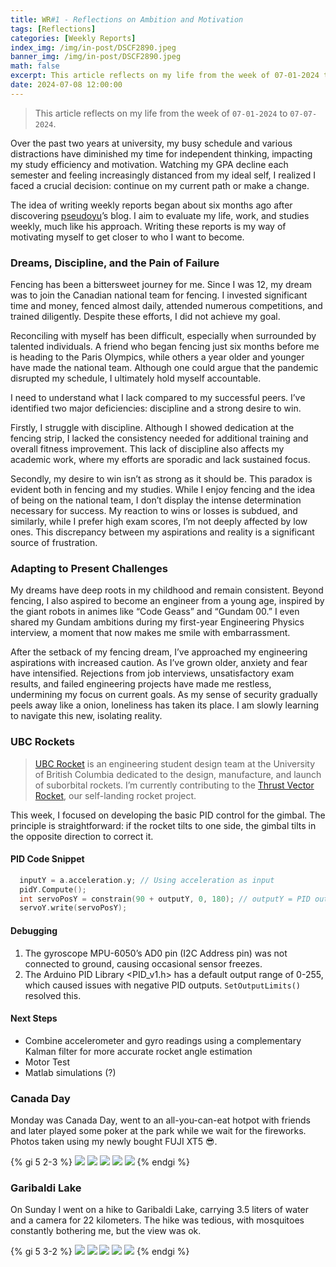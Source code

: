 ```yaml
---
title: WR#1 - Reflections on Ambition and Motivation
tags: [Reflections]
categories: [Weekly Reports]
index_img: /img/in-post/DSCF2890.jpeg
banner_img: /img/in-post/DSCF2890.jpeg
math: false
excerpt: This article reflects on my life from the week of 07-01-2024 to 07-07-2024.
date: 2024-07-08 12:00:00
---
```


>This article reflects on my life from the week of `07-01-2024` to `07-07-2024`.


Over the past two years at university, my busy schedule and various distractions have diminished my time for independent thinking, impacting my study efficiency and motivation. Watching my GPA decline each semester and feeling increasingly distanced from my ideal self, I realized I faced a crucial decision: continue on my current path or make a change.

The idea of writing weekly reports began about six months ago after discovering [pseudoyu](https://www.pseudoyu.com/zh/)’s blog. I aim to evaluate my life, work, and studies weekly, much like his approach. Writing these reports is my way of motivating myself to get closer to who I want to become.

### Dreams, Discipline, and the Pain of Failure
Fencing has been a bittersweet journey for me. Since I was 12, my dream was to join the Canadian national team for fencing. I invested significant time and money, fenced almost daily, attended numerous competitions, and trained diligently. Despite these efforts, I did not achieve my goal.

Reconciling with myself has been difficult, especially when surrounded by talented individuals. A friend who began fencing just six months before me is heading to the Paris Olympics, while others a year older and younger have made the national team. Although one could argue that the pandemic disrupted my schedule, I ultimately hold myself accountable.

I need to understand what I lack compared to my successful peers. I’ve identified two major deficiencies: discipline and a strong desire to win.

Firstly, I struggle with discipline. Although I showed dedication at the fencing strip, I lacked the consistency needed for additional training and overall fitness improvement. This lack of discipline also affects my academic work, where my efforts are sporadic and lack sustained focus.

Secondly, my desire to win isn’t as strong as it should be. This paradox is evident both in fencing and my studies. While I enjoy fencing and the idea of being on the national team, I don’t display the intense determination necessary for success. My reaction to wins or losses is subdued, and similarly, while I prefer high exam scores, I’m not deeply affected by low ones. This discrepancy between my aspirations and reality is a significant source of frustration.

### Adapting to Present Challenges
My dreams have deep roots in my childhood and remain consistent. Beyond fencing, I also aspired to become an engineer from a young age, inspired by the giant robots in animes like “Code Geass” and “Gundam 00.” I even shared my Gundam ambitions during my first-year Engineering Physics interview, a moment that now makes me smile with embarrassment.

After the setback of my fencing dream, I’ve approached my engineering aspirations with increased caution. As I’ve grown older, anxiety and fear have intensified. Rejections from job interviews, unsatisfactory exam results, and failed engineering projects have made me restless, undermining my focus on current goals. As my sense of security gradually peels away like a onion, loneliness has taken its place. I am slowly learning to navigate this new, isolating reality.

### UBC Rockets
> [UBC Rocket](https://www.ubcrocket.com) is an engineering student design team at the University of British Columbia dedicated to the design, manufacture, and launch of suborbital rockets. I’m currently contributing to the [Thrust Vector Rocket](https://github.com/UBC-Rocket/Thrust-Vectoring), our self-landing rocket project.

This week, I focused on developing the basic PID control for the gimbal. The principle is straightforward: if the rocket tilts to one side, the gimbal tilts in the opposite direction to correct it.

#### PID Code Snippet
``` C++
  inputY = a.acceleration.y; // Using acceleration as input
  pidY.Compute();
  int servoPosY = constrain(90 + outputY, 0, 180); // outputY = PID output
  servoY.write(servoPosY);
```

#### Debugging
1. The gyroscope MPU-6050’s AD0 pin (I2C Address pin) was not connected to ground, causing occasional sensor freezes.
2. The Arduino PID Library <PID_v1.h> has a default output range of 0-255, which caused issues with negative PID outputs. `SetOutputLimits()` resolved this.

#### Next Steps
- Combine accelerometer and gyro readings using a complementary Kalman filter for more accurate rocket angle estimation
- Motor Test
- Matlab simulations (?)

### Canada Day
Monday was Canada Day, went to an all-you-can-eat hotpot with friends and later played some poker at the park while we wait for the fireworks. Photos taken using my newly bought FUJI XT5 😎. 

{% gi 5 2-3 %}
  ![](/img/in-post/DSCF2758.jpeg)
  ![](/img/in-post/DSCF2753.jpeg)
  ![](/img/in-post/DSCF2679.jpeg)
  ![](/img/in-post/DSCF2622.jpeg)
  ![](/img/in-post/DSCF2582.jpeg)
{% endgi %}

### Garibaldi Lake
On Sunday I went on a hike to Garibaldi Lake, carrying 3.5 liters of water and a camera for 22 kilometers. The hike was tedious, with mosquitoes constantly bothering me, but the view was ok.

{% gi 5 3-2 %}
  ![](/img/in-post/DSCF2889.jpeg)
  ![](/img/in-post/DSCF2890.jpeg)
  ![](/img/in-post/DSCF2898.jpeg)
  ![](/img/in-post/DSCF2969.jpeg)
  ![](/img/in-post/DSCF2789.jpeg)
{% endgi %}
